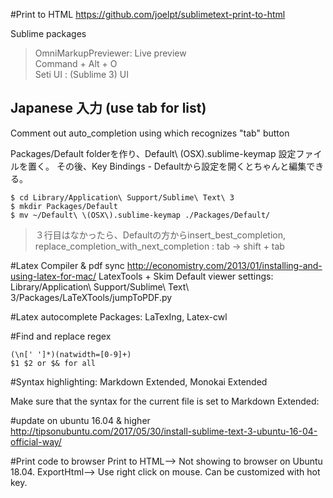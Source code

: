 #Print to HTML
https://github.com/joelpt/sublimetext-print-to-html

Sublime packages

>OmniMarkupPreviewer: Live preview  
	Command + Alt + O  
>Seti UI : (Sublime 3) UI


Japanese 入力 (use tab for list)
-----
Comment out auto_completion using which recognizes "tab" button

> 
Packages/Default folderを作り、Default\ \(OSX\).sublime-keymap 設定ファイルを置く。 その後、Key Bindings - Defaultから設定を開くとちゃんと編集できる。

```
$ cd Library/Application\ Support/Sublime\ Text\ 3
$ mkdir Packages/Default
$ mv ~/Default\ \(OSX\).sublime-keymap ./Packages/Default/
```
> ３行目はなかったら、Defaultの方からinsert_best_completion, replace_completion_with_next_completion : tab -> shift + tab

#Latex Compiler & pdf sync
http://economistry.com/2013/01/installing-and-using-latex-for-mac/
LatexTools + Skim
Default viewer settings: 
Library/Application\ Support/Sublime\ Text\ 3/Packages/LaTeXTools/jumpToPDF.py

#Latex autocomplete
Packages: LaTexIng, Latex-cwl

#Find and replace regex
```regex
(\n[' ']*)(natwidth=[0-9]+)
$1 $2 or $& for all
```

#Syntax highlighting: Markdown Extended, Monokai Extended

Make sure that the syntax for the current file is set to Markdown Extended:



#update on ubuntu 16.04 & higher
http://tipsonubuntu.com/2017/05/30/install-sublime-text-3-ubuntu-16-04-official-way/

#Print code to browser
Print to HTML--> Not showing to browser on Ubuntu 18.04.
ExportHtml--> Use right click on mouse. Can be customized with hot key.